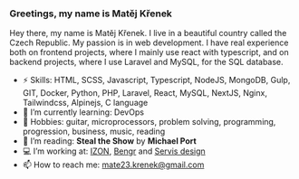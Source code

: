 ### Greetings, my name is Matěj Křenek

Hey there, my name is Matěj Křenek. I live in a beautiful country called the Czech Republic. My passion is in web development. I have real experience both on frontend projects, where I mainly use react with typescript, and on backend projects, where I use Laravel and MySQL, for the SQL database.

- ⚡ Skills: HTML, SCSS, Javascript, Typescript, NodeJS, MongoDB, Gulp, GIT, Docker, Python, PHP, Laravel, React, MySQL, NextJS, Nginx, Tailwindcss, Alpinejs, C language
- 🌱 I’m currently learning: DevOps 
- 🐴 Hobbies: guitar, microprocessors, problem solving, programming, progression, business, music, reading
- 📕 I’m reading: **Steal the Show** by **Michael Port**
- 💻 I’m working at: [IZON](https://www.izon.cz/), [Bengr](https://bengr.cz/) and [Servis design](https://www.servis-design.cz/)
- 📫 How to reach me: [mate23.krenek@gmail.com](mailto:mate23.krenek@gmail.com)




